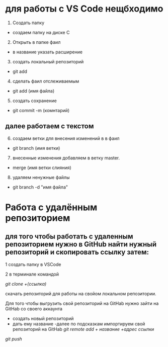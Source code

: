 # для работы с VS Code нещбходимо

1. Создать папку 

* создаем папку на диске С

2. Открыть в папке фаил

* в название указать расширение 

3. создать локальный репозиторий

* git add

4. сделать фаил отслеживаемым

* git add (имя файла)

5. создать сохранение

* git commit -m (комнтарий)

## далее работаем с текстом

6. создаем ветки для внесения изменений в в фаил

* git branch (имя ветки)

7. внесенные изменения добавляем в ветку master.

* merge (имя ветки слияния)

8. удаляем ненужные файлы

* git branch -d "имя файла"
# Работа с удалённым репозиторием

## для того чтобы работать с удаленным репозиторием нужно в GitHub найти нужный репозиторий и скопировать ссылку затем:

1 создать папку в VSCode

2 в терминале командой

*git clone +(ссылка)*

скачать репозиторий для работы на свойом локальном репозитории.

Для того чтобы выгрузить свой репозиторий на GitHab нужно зайти на  GitHab со своего аккаунта 

- создать новый репозиторий 
- дать ему название
-далее по подсказкам импортируем свой репозиторий на GitHab
*git remote add + название +адрес ссылки*

*git push*